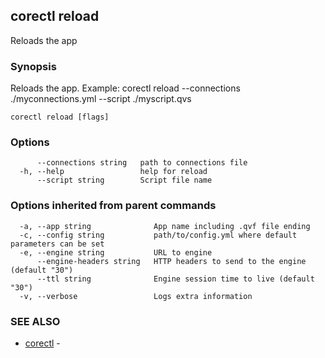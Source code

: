 ## corectl reload

Reloads the app

### Synopsis

Reloads the app. Example: corectl reload --connections ./myconnections.yml --script ./myscript.qvs

```
corectl reload [flags]
```

### Options

```
      --connections string   path to connections file
  -h, --help                 help for reload
      --script string        Script file name
```

### Options inherited from parent commands

```
  -a, --app string              App name including .qvf file ending
  -c, --config string           path/to/config.yml where default parameters can be set
  -e, --engine string           URL to engine
      --engine-headers string   HTTP headers to send to the engine (default "30")
      --ttl string              Engine session time to live (default "30")
  -v, --verbose                 Logs extra information
```

### SEE ALSO

* [corectl](corectl.md)	 - 


